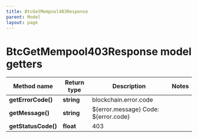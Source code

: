 ```yaml
---
title: BtcGetMempool403Response
parent: Model
layout: page
---
```


# BtcGetMempool403Response model getters

Method name | Return type | Description | Notes
------------ | ------------- | ------------- | -------------
**getErrorCode()** | **string** | blockchain.error.code |
**getMessage()** | **string** | ${error.message} Code: ${error.code} |
**getStatusCode()** | **float** | 403 |

